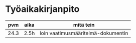 # Työaikakirjanpito


| pvm  | aika | mitä tein                          |
|------|------|------------------------------------|
| 24.3 | 2.5h | loin vaatimusmääritelmä-dokumentin |

